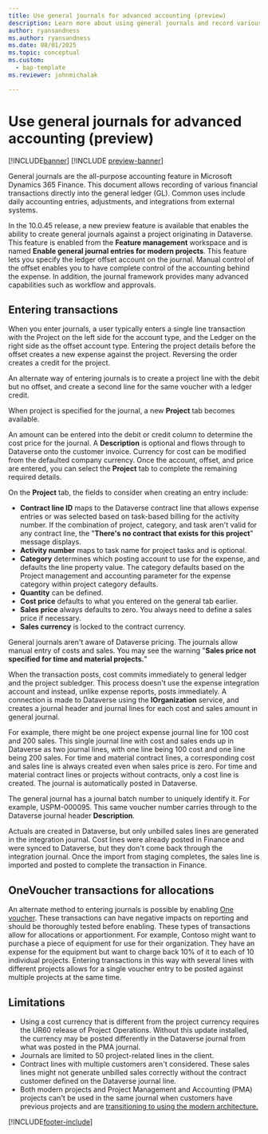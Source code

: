 ```yaml
---
title: Use general journals for advanced accounting (preview)
description: Learn more about using general journals and record various financial transactions directly into the general ledger.
author: ryansandness
ms.author: ryansandness
ms.date: 08/01/2025
ms.topic: conceptual
ms.custom: 
  - bap-template
ms.reviewer: johnmichalak

---
```


# Use general journals for advanced accounting (preview)

[!INCLUDE[banner](../includes/banner.md)]
[!INCLUDE [preview-banner](~/../shared-content/shared/preview-includes/preview-banner.md)]

General journals are the all-purpose accounting feature in Microsoft Dynamics 365 Finance. This document allows recording of various financial transactions directly into the general ledger (GL). Common uses include daily accounting entries, adjustments, and integrations from external systems.

In the 10.0.45 release, a new preview feature is available that enables the ability to create general journals against a project originating in Dataverse. This feature is enabled from the **Feature management** workspace and is named **Enable general journal entries for modern projects**. This feature lets you specify the ledger offset account on the journal. Manual control of the offset enables you to have complete control of the accounting behind the expense. In addition, the journal framework provides many advanced capabilities such as workflow and approvals.

## Entering transactions

When you enter journals, a user typically enters a single line transaction with the Project on the left side for the account type, and the Ledger on the right side as the offset account type. Entering the project details before the offset creates a new expense against the project. Reversing the order creates a credit for the project.

An alternate way of entering journals is to create a project line with the debit but no offset, and create a second line for the same voucher with a ledger credit.

When project is specified for the journal, a new **Project** tab becomes available.

An amount can be entered into the debit or credit column to determine the cost price for the journal. A **Description** is optional and flows through to Dataverse onto the customer invoice. Currency for cost can be modified from the defaulted company currency. Once the account, offset, and price are entered, you can select the **Project** tab to complete the remaining required details.

On the **Project** tab, the fields to consider when creating an entry include:

- **Contract line ID** maps to the Dataverse contract line that allows expense entries or was selected based on task-based billing for the activity number. If the combination of project, category, and task aren't valid for any contract line, the "**There's no contract that exists for this project**" message displays.
- **Activity number** maps to task name for project tasks and is optional.
- **Category** determines which posting account to use for the expense, and defaults the line property value. The category defaults based on the Project management and accounting parameter for the expense category within project category defaults.
- **Quantity** can be defined.
- **Cost price** defaults to what you entered on the general tab earlier.
- **Sales price** always defaults to zero. You always need to define a sales price if necessary.
- **Sales currency** is locked to the contract currency.

General journals aren't aware of Dataverse pricing. The journals allow manual entry of costs and sales. You may see the warning "**Sales price not specified for time and material projects.**"

When the transaction posts, cost commits immediately to general ledger and the project subledger. This process doesn't use the expense integration account and instead, unlike expense reports, posts immediately. A connection is made to Dataverse using the **IOrganization** service, and creates a journal header and journal lines for each cost and sales amount in general journal. 

For example, there might be one project expense journal line for 100 cost and 200 sales. This single journal line with cost and sales ends up in Dataverse as two journal lines, with one line being 100 cost and one line being 200 sales. For time and material contract lines, a corresponding cost and sales line is always created even when sales price is zero. For time and material contract lines or projects without contracts, only a cost line is created. The journal is automatically posted in Dataverse.

The general journal has a journal batch number to uniquely identify it. For example, USPM-000095. This same voucher number carries through to the Dataverse journal header **Description**.

Actuals are created in Dataverse, but only unbilled sales lines are generated in the integration journal. Cost lines were already posted in Finance and were synced to Dataverse, but they don't come back through the integration journal. Once the import from staging completes, the sales line is imported and posted to complete the transaction in Finance.

## OneVoucher transactions for allocations

An alternate method to entering journals is possible by enabling [One voucher](/dynamics365/finance/general-ledger/one-voucher). These transactions can have negative impacts on reporting and should be thoroughly tested before enabling. These types of transactions allow for allocations or apportionment. For example, Contoso might want to purchase a piece of equipment for use for their organization. They have an expense for the equipment but want to charge back 10% of it to each of 10 individual projects. Entering transactions in this way with several lines with different projects allows for a single voucher entry to be posted against multiple projects at the same time.

## Limitations

- Using a cost currency that is different from the project currency requires the UR60 release of Project Operations. Without this update installed, the currency may be posted differently in the Dataverse journal from what was posted in the PMA journal.
- Journals are limited to 50 project-related lines in the client.
- Contract lines with multiple customers aren't considered. These sales lines might not generate unbilled sales correctly without the contract customer defined on the Dataverse journal line.
- Both modern projects and Project Management and Accounting (PMA) projects can't be used in the same journal when customers have previous projects and are [transitioning to using the modern architecture.](../prod-pma/move-to-modern-architecture.md)

[!INCLUDE[footer-include](../includes/footer-banner.md)]
